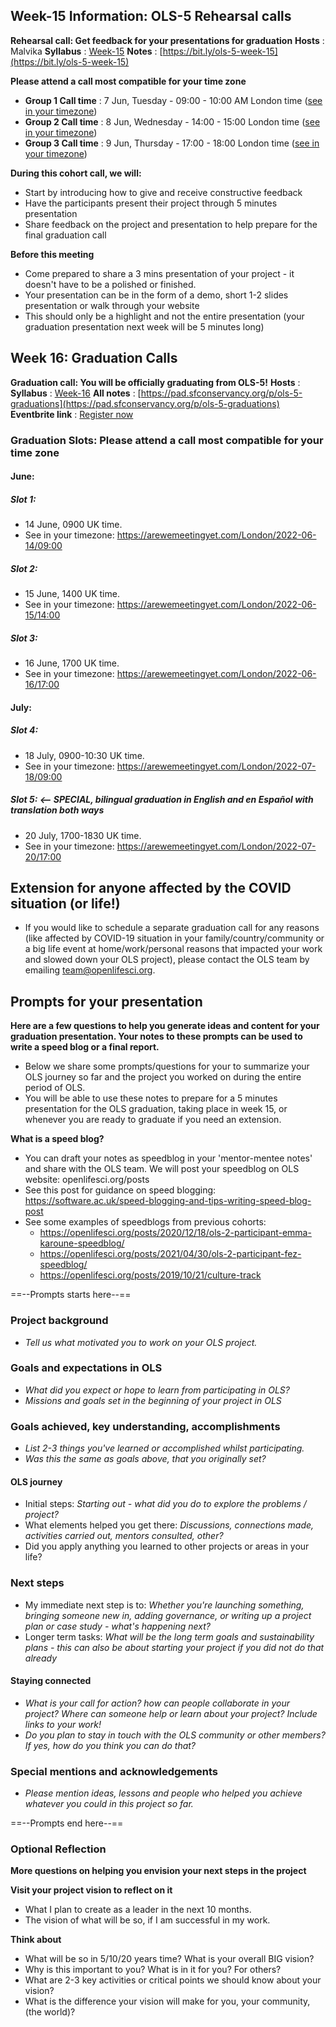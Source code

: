 ## Week-15 Information: OLS-5 Rehearsal calls

**Rehearsal call: Get feedback for your presentations for graduation**
**Hosts** : Malvika
**Syllabus** : [Week-15](https://openlifesci.org/ols-5/schedule#week-15) 
**Notes** : [https://bit.ly/ols-5-week-15](https://bit.ly/ols-5-week-15)

**Please attend a call most compatible for your time zone**

- **Group 1 Call time** :  7 Jun, Tuesday - 09:00 - 10:00 AM London time ([see in your timezone](https://arewemeetingyet.com/London/2022-06-07/09:00/week-15-ols-5-gr1))
- **Group 2 Call time** :  8 Jun, Wednesday - 14:00 - 15:00 London time ([see in your timezone](https://arewemeetingyet.com/London/2022-06-08/14:00/week-15-ols-5-gr2))
- **Group 3 Call time** :  9 Jun, Thursday - 17:00 - 18:00 London time ([see in your timezone](https://arewemeetingyet.com/London/2022-06-09/17:00/week-15-ols-5-gr3))

**During this cohort call, we will:**

- Start by introducing how to give and receive constructive feedback
- Have the participants present their project through 5 minutes presentation
- Share feedback on the project and presentation to help prepare for the final graduation call

**Before this meeting**

- Come prepared to share a 3 mins presentation of your project - it doesn't have to be a polished or finished.
- Your presentation can be in the form of a demo, short 1-2 slides presentation or walk through your website
- This should only be a highlight and not the entire presentation (your graduation presentation next week will be 5 minutes long)


## Week 16: Graduation Calls

**Graduation call: You will be officially graduating from OLS-5!**
**Hosts** : 
**Syllabus** : [Week-16](https://openlifesci.org/ols-5/schedule/#week-16) 
**All notes** : [https://pad.sfconservancy.org/p/ols-5-graduations](https://pad.sfconservancy.org/p/ols-5-graduations)
**Eventbrite link** : [Register now](https://www.eventbrite.com/cc/ols-5-graduations-432229 )

### Graduation Slots: Please attend a call most compatible for your time zone

#### June: 
##### Slot 1: 
- 14 June, 0900 UK time.
- See in your timezone: https://arewemeetingyet.com/London/2022-06-14/09:00
##### Slot 2: 
- 15 June, 1400 UK time.
- See in your timezone: https://arewemeetingyet.com/London/2022-06-15/14:00
##### Slot 3: 
- 16 June, 1700 UK time.
- See in your timezone: https://arewemeetingyet.com/London/2022-06-16/17:00

#### July: 
##### Slot 4: 
- 18 July, 0900-10:30 UK time.
- See in your timezone: https://arewemeetingyet.com/London/2022-07-18/09:00
##### Slot 5: <-- SPECIAL, bilingual graduation in English and en Español with translation both ways
- 20 July, 1700-1830 UK time.
- See in your timezone: https://arewemeetingyet.com/London/2022-07-20/17:00
    
## Extension for anyone affected by the COVID situation (or life!)

- If you would like to schedule a separate graduation call for any reasons (like affected by COVID-19 situation in your family/country/community or a big life event at home/work/personal reasons that impacted your work and slowed down your OLS project), please contact the OLS team by emailing [team@openlifesci.org](mailto:team@openlifesci.org).

## Prompts for your presentation

**Here are a few questions to help you generate ideas and content for your graduation presentation. Your notes to these prompts can be used to write a speed blog or a final report.**

- Below we share some prompts/questions for your to summarize your OLS journey so far and the project you worked on during the entire period of OLS.
- You will be able to use these notes to prepare for a 5 minutes presentation for the OLS graduation, taking place in week 15, or whenever you are ready to graduate if you need an extension.

**What is a speed blog?**

- You can draft your notes as speedblog in your 'mentor-mentee notes' and share with the OLS team. We will post your speedblog on OLS website: openlifesci.org/posts
- See this post for guidance on speed blogging: https://software.ac.uk/speed-blogging-and-tips-writing-speed-blog-post
- See some examples of speedblogs from previous cohorts:
  - https://openlifesci.org/posts/2020/12/18/ols-2-participant-emma-karoune-speedblog/
  - https://openlifesci.org/posts/2021/04/30/ols-2-participant-fez-speedblog/
  - https://openlifesci.org/posts/2019/10/21/culture-track

==--Prompts starts here--==

### Project background
- _Tell us what motivated you to work on your OLS project._

### Goals and expectations in OLS  
- _What did you expect or hope to learn from participating in OLS?_
- _Missions and goals set in the beginning of your project in OLS_

### Goals achieved, key understanding, accomplishments
- _List 2-3 things you've learned or accomplished whilst participating._
- _Was this the same as goals above, that you originally set?_

#### OLS journey
- Initial steps: _Starting out - what did you do to explore the problems / project?_
- What elements helped you get there: _Discussions, connections made, activities carried out, mentors consulted, other?_
- Did you apply anything you learned to other projects or areas in your life? 

### Next steps

- My immediate next step is to: _Whether you're launching something, bringing someone new in, adding governance, or writing up a project plan or case study - what's happening next?_
- Longer term tasks: _What will be the long term goals and sustainability plans - this can also be about starting your project if you did not do that already_ 

#### Staying connected
- _What is your call for action? how can people collaborate in your project? Where can someone help or learn about your project? Include links to your work!_ 
- _Do you plan to stay in touch with the OLS community or other members? If yes, how do you think you can do that?_

### Special mentions and acknowledgements
- _Please mention ideas, lessons and people who helped you achieve whatever you could in this project so far._

==--Prompts end here--==

### Optional Reflection

**More questions on helping you envision your next steps in the project**

**Visit your project vision to reflect on it**

-   What I plan to create as a leader in the next 10 months.
-   The vision of what will be so, if I am successful in my work.

**Think about**

-   What will be so in 5/10/20 years time? What is your overall BIG vision?
-   Why is this important to you? What is in it for you? For others?
-   What are 2-3 key activities or critical points we should know about your vision?
-   What is the difference your vision will make for you, your community, (the world)?
